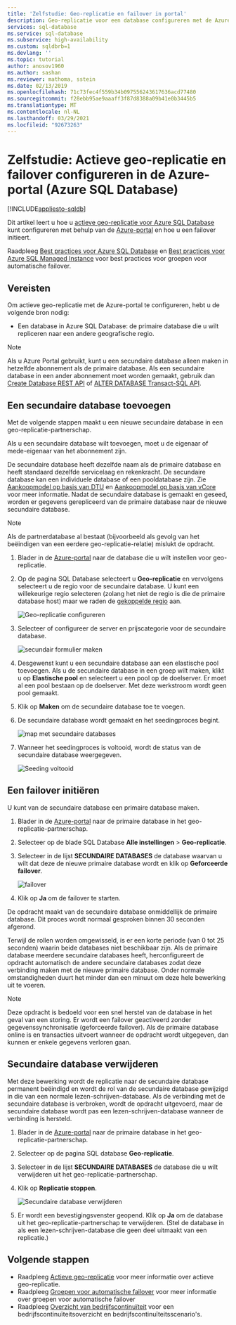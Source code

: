 ```yaml
---
title: 'Zelfstudie: Geo-replicatie en failover in portal'
description: Geo-replicatie voor een database configureren met de Azure-portal en failover initiëren.
services: sql-database
ms.service: sql-database
ms.subservice: high-availability
ms.custom: sqldbrb=1
ms.devlang: ''
ms.topic: tutorial
author: anosov1960
ms.author: sashan
ms.reviewer: mathoma, sstein
ms.date: 02/13/2019
ms.openlocfilehash: 71c73fec4f559b34b097556243617636acd77480
ms.sourcegitcommit: f28ebb95ae9aaaff3f87d8388a09b41e0b3445b5
ms.translationtype: MT
ms.contentlocale: nl-NL
ms.lasthandoff: 03/29/2021
ms.locfileid: "92673263"
---
```

# <a name="tutorial-configure-active-geo-replication-and-failover-in-the-azure-portal-azure-sql-database"></a>Zelfstudie: Actieve geo-replicatie en failover configureren in de Azure-portal (Azure SQL Database)

[!INCLUDE[appliesto-sqldb](../includes/appliesto-sqldb.md)]

Dit artikel leert u hoe u [actieve geo-replicatie voor Azure SQL Database](active-geo-replication-overview.md#active-geo-replication-terminology-and-capabilities) kunt configureren met behulp van de [Azure-portal](https://portal.azure.com) en hoe u een failover initieert.

Raadpleeg [Best practices voor Azure SQL Database](auto-failover-group-overview.md#best-practices-for-sql-database) en [Best practices voor Azure SQL Managed Instance](auto-failover-group-overview.md#best-practices-for-sql-managed-instance) voor best practices voor groepen voor automatische failover. 



## <a name="prerequisites"></a>Vereisten

Om actieve geo-replicatie met de Azure-portal te configureren, hebt u de volgende bron nodig:

* Een database in Azure SQL Database: de primaire database die u wilt repliceren naar een andere geografische regio.

> [!Note]
> Als u Azure Portal gebruikt, kunt u een secundaire database alleen maken in hetzelfde abonnement als de primaire database. Als een secundaire database in een ander abonnement moet worden gemaakt, gebruik dan [Create Database REST API](/rest/api/sql/databases/createorupdate) of [ALTER DATABASE Transact-SQL API](/sql/t-sql/statements/alter-database-transact-sql).

## <a name="add-a-secondary-database"></a>Een secundaire database toevoegen

Met de volgende stappen maakt u een nieuwe secundaire database in een geo-replicatie-partnerschap.  

Als u een secundaire database wilt toevoegen, moet u de eigenaar of mede-eigenaar van het abonnement zijn.

De secundaire database heeft dezelfde naam als de primaire database en heeft standaard dezelfde servicelaag en rekenkracht. De secundaire database kan een individuele database of een pooldatabase zijn. Zie [Aankoopmodel op basis van DTU](service-tiers-dtu.md) en [Aankoopmodel op basis van vCore](service-tiers-vcore.md) voor meer informatie.
Nadat de secundaire database is gemaakt en geseed, worden er gegevens gerepliceerd van de primaire database naar de nieuwe secundaire database.

> [!NOTE]
> Als de partnerdatabase al bestaat (bijvoorbeeld als gevolg van het beëindigen van een eerdere geo-replicatie-relatie) mislukt de opdracht.

1. Blader in de [Azure-portal](https://portal.azure.com) naar de database die u wilt instellen voor geo-replicatie.
2. Op de pagina SQL Database selecteert u **Geo-replicatie** en vervolgens selecteert u de regio voor de secundaire database. U kunt een willekeurige regio selecteren (zolang het niet de regio is die de primaire database host) maar we raden de [gekoppelde regio](../../best-practices-availability-paired-regions.md) aan.

    ![Geo-replicatie configureren](./media/active-geo-replication-configure-portal/configure-geo-replication.png)
3. Selecteer of configureer de server en prijscategorie voor de secundaire database.

    ![secundair formulier maken](./media/active-geo-replication-configure-portal/create-secondary.png)
4. Desgewenst kunt u een secundaire database aan een elastische pool toevoegen. Als u de secundaire database in een groep wilt maken, klikt u op **Elastische pool** en selecteert u een pool op de doelserver. Er moet al een pool bestaan op de doelserver. Met deze werkstroom wordt geen pool gemaakt.
5. Klik op **Maken** om de secundaire database toe te voegen.
6. De secundaire database wordt gemaakt en het seedingproces begint.

    ![map met secundaire databases](./media/active-geo-replication-configure-portal/seeding0.png)
7. Wanneer het seedingproces is voltooid, wordt de status van de secundaire database weergegeven.

    ![Seeding voltooid](./media/active-geo-replication-configure-portal/seeding-complete.png)

## <a name="initiate-a-failover"></a>Een failover initiëren

U kunt van de secundaire database een primaire database maken.  

1. Blader in de [Azure-portal](https://portal.azure.com) naar de primaire database in het geo-replicatie-partnerschap.
2. Selecteer op de blade SQL Database **Alle instellingen** > **Geo-replicatie**.
3. Selecteer in de lijst **SECUNDAIRE DATABASES** de database waarvan u wilt dat deze de nieuwe primaire database wordt en klik op **Geforceerde failover**.

    ![failover](./media/active-geo-replication-configure-portal/secondaries.png)
4. Klik op **Ja** om de failover te starten.

De opdracht maakt van de secundaire database onmiddellijk de primaire database. Dit proces wordt normaal gesproken binnen 30 seconden afgerond.

Terwijl de rollen worden omgewisseld, is er een korte periode (van 0 tot 25 seconden) waarin beide databases niet beschikbaar zijn. Als de primaire database meerdere secundaire databases heeft, herconfigureert de opdracht automatisch de andere secundaire databases zodat deze verbinding maken met de nieuwe primaire database. Onder normale omstandigheden duurt het minder dan een minuut om deze hele bewerking uit te voeren.

> [!NOTE]
> Deze opdracht is bedoeld voor een snel herstel van de database in het geval van een storing. Er wordt een failover geactiveerd zonder gegevenssynchronisatie (geforceerde failover).  Als de primaire database online is en transacties uitvoert wanneer de opdracht wordt uitgegeven, dan kunnen er enkele gegevens verloren gaan.

## <a name="remove-secondary-database"></a>Secundaire database verwijderen

Met deze bewerking wordt de replicatie naar de secundaire database permanent beëindigd en wordt de rol van de secundaire database gewijzigd in die van een normale lezen-schrijven-database. Als de verbinding met de secundaire database is verbroken, wordt de opdracht uitgevoerd, maar de secundaire database wordt pas een lezen-schrijven-database wanneer de verbinding is hersteld.  

1. Blader in de [Azure-portal](https://portal.azure.com) naar de primaire database in het geo-replicatie-partnerschap.
2. Selecteer op de pagina SQL database **Geo-replicatie**.
3. Selecteer in de lijst **SECUNDAIRE DATABASES** de database die u wilt verwijderen uit het geo-replicatie-partnerschap.
4. Klik op **Replicatie stoppen**.

    ![Secundaire database verwijderen](./media/active-geo-replication-configure-portal/remove-secondary.png)
5. Er wordt een bevestigingsvenster geopend. Klik op **Ja** om de database uit het geo-replicatie-partnerschap te verwijderen. (Stel de database in als een lezen-schrijven-database die geen deel uitmaakt van een replicatie.)

## <a name="next-steps"></a>Volgende stappen

* Raadpleeg [Actieve geo-replicatie](active-geo-replication-overview.md) voor meer informatie over actieve geo-replicatie.
* Raadpleeg [Groepen voor automatische failover](auto-failover-group-overview.md) voor meer informatie over groepen voor automatische failover
* Raadpleeg [Overzicht van bedrijfscontinuïteit](business-continuity-high-availability-disaster-recover-hadr-overview.md) voor een bedrijfscontinuïteitsoverzicht en bedrijfscontinuïteitsscenario's.